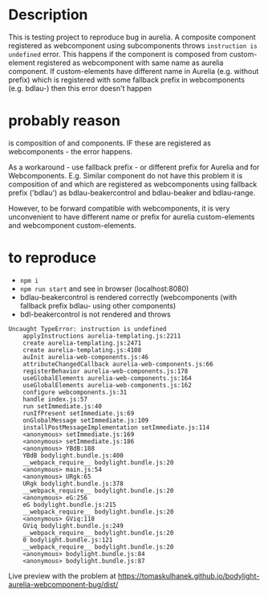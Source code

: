 # Description

This is testing project to reproduce bug in aurelia.
A composite component registered as webcomponent using subcomponents throws `instruction is undefined` error.
This happens if the component is composed from custom-element registered as webcomponent with same name as aurelia component.
If custom-elements have different name in Aurelia (e.g. without prefix) which is registered with some fallback prefix in webcomponents (e.g. bdlau-) then
this error doesn't happen

# probably reason

<bdl-beakercontrol> is composition of <bdl-beaker> and <bdl-range> components.
IF these are registered as webcomponents - the error happens.

As a workaround - use fallback prefix - or different prefix for Aurelia and for Webcomponents.
E.g. Similar component <beakercontrol> do not have this problem it is composition of <beaker> and <range> which are registered as 
webcomponents using fallback prefix ('bdlau') as bdlau-beakercontrol and bdlau-beaker and bdlau-range.

However, to be forward compatible with webcomponents, it is very unconvenient to have different name or prefix for aurelia custom-elements and webcomponent custom-elements.

# to reproduce
* `npm i`
* `npm run start` and see in browser (localhost:8080)
* bdlau-beakercontrol is rendered correctly (webcomponents (with fallback prefix bdlau- using other components)
* bdl-beakercontrol is not rendered and throws

```
Uncaught TypeError: instruction is undefined
    applyInstructions aurelia-templating.js:2211
    create aurelia-templating.js:2471
    create aurelia-templating.js:4108
    auInit aurelia-web-components.js:46
    attributeChangedCallback aurelia-web-components.js:66
    registerBehavior aurelia-web-components.js:178
    useGlobalElements aurelia-web-components.js:164
    useGlobalElements aurelia-web-components.js:162
    configure webcomponents.js:31
    handle index.js:57
    run setImmediate.js:40
    runIfPresent setImmediate.js:69
    onGlobalMessage setImmediate.js:109
    installPostMessageImplementation setImmediate.js:114
    <anonymous> setImmediate.js:169
    <anonymous> setImmediate.js:186
    <anonymous> YBdB:188
    YBdB bodylight.bundle.js:400
    __webpack_require__ bodylight.bundle.js:20
    <anonymous> main.js:54
    <anonymous> URgk:65
    URgk bodylight.bundle.js:378
    __webpack_require__ bodylight.bundle.js:20
    <anonymous> eG:256
    eG bodylight.bundle.js:215
    __webpack_require__ bodylight.bundle.js:20
    <anonymous> GViq:118
    GViq bodylight.bundle.js:249
    __webpack_require__ bodylight.bundle.js:20
    0 bodylight.bundle.js:121
    __webpack_require__ bodylight.bundle.js:20
    <anonymous> bodylight.bundle.js:84
    <anonymous> bodylight.bundle.js:87
```

Live preview with the problem at https://tomaskulhanek.github.io/bodylight-aurelia-webcomponent-bug/dist/
